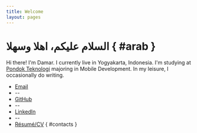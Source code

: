 ```yaml
---
title: Welcome
layout: pages
---
```


# السلام عليكم، اهلا وسهلا { #arab }

Hi there! I'm Damar. I currently live in Yogyakarta, Indonesia. I'm studying at [Pondok Teknologi](https://pondokteknologi.com/) majoring in Mobile Development. In my leisure, I occasionally do writing.

* [Email](mailto:indradamarjati21@gmail.com)
* --
* [GitHub](https://github.com/Indra2108)
* --
* [LinkedIn](https://www.linkedin.com/in/indradamarjati/)
* --
* [Résumé/CV](https://drive.google.com/file/d/1HPEFc1w8VElw2_ISmr8nNsr4yqSJTU8E/view?usp=sharing)
{ #contacts }